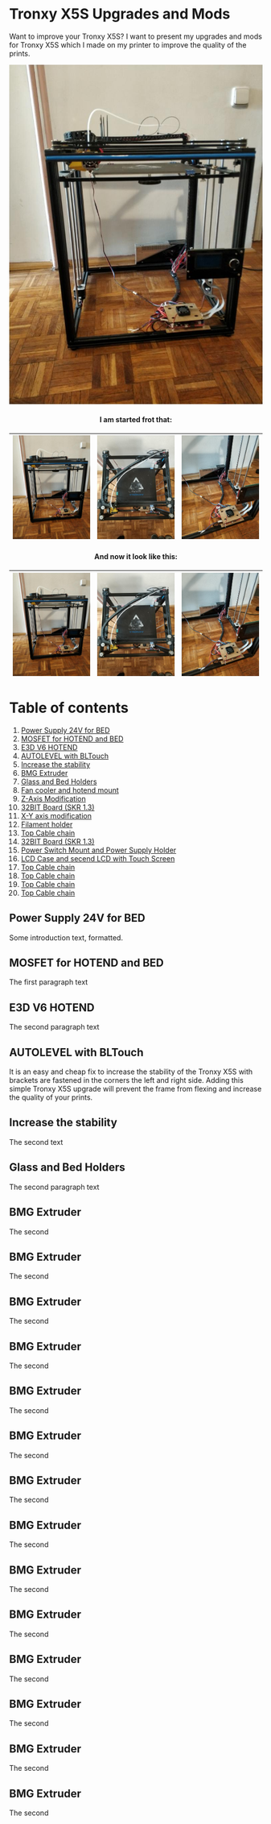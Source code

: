 # Tronxy X5S Upgrades and Mods

Want to improve your Tronxy X5S? I want to present my upgrades and mods for Tronxy X5S which 
I made on my printer to improve the quality of the prints.


<img src="https://github.com/matusiakp/Test/blob/master/Photo/ORIGIN_1.jpg" alt="New"> <br>


#### <p align="center">I am started frot that:</p>
<img src="https://github.com/matusiakp/Test/blob/master/Photo/ORIGIN_1.jpg" width="270" alt="New"> | <img src="https://github.com/matusiakp/Test/blob/master/Photo/ORIGIN_2.jpg" width="270" alt="New"> |<img src="https://github.com/matusiakp/Test/blob/master/Photo/ORIGIN_3.jpg" width="270" alt="New"> 
--- | --- | ---

#### <p align="center">And now it look like this:</p>
<img src="https://github.com/matusiakp/Test/blob/master/Photo/ORIGIN_1.jpg" width="270" alt="New"> | <img src="https://github.com/matusiakp/Test/blob/master/Photo/ORIGIN_2.jpg" width="270" alt="New"> |<img src="https://github.com/matusiakp/Test/blob/master/Photo/ORIGIN_3.jpg" width="270" alt="New"> 
--- | --- | ---

# Table of contents
1. [Power Supply 24V for BED](#head1)
2. [MOSFET for HOTEND and BED](#head2)
3. [E3D V6 HOTEND](#head3)
4. [AUTOLEVEL with BLTouch](#head4)
5. [Increase the stability](#head5)
6. [BMG Extruder](#head6)
7. [Glass and Bed Holders](#head7)
8. [Fan cooler and hotend mount](#head8)
9. [Z-Axis Modification](#head9)
10. [32BIT Board (SKR 1.3)](#head10)
11. [X-Y axis modification](#head11)
12. [Filament holder](#head12)
13. [Top Cable chain](#head13)
14. [32BIT Board (SKR 1.3)](#head14)
15. [Power Switch Mount and Power Supply Holder](#head15)
16. [LCD Case and secend LCD with Touch Screen](#head16)
17. [Top Cable chain](#head17)
18. [Top Cable chain](#head18)
19. [Top Cable chain](#head19)
20. [Top Cable chain](#head20)


## Power Supply 24V for BED <a name="head1"></a>
Some introduction text, formatted.

## MOSFET for HOTEND and BED <a name="head2"></a>
The first paragraph text

## E3D V6 HOTEND <a name="head3"></a>
The second paragraph text <br>



## AUTOLEVEL with BLTouch <a name="head4"></a>
It is an easy and cheap fix to increase the stability of the Tronxy X5S with brackets are fastened in the corners the left and right side. 
Adding this simple Tronxy X5S upgrade will prevent the frame from flexing and increase the quality of your prints.

## Increase the stability <a name="head5"></a>
The second text

## Glass and Bed Holders <a name="head6"></a>
The second paragraph text

## BMG Extruder <a name="head7"></a>
The second 

## BMG Extruder <a name="head8"></a>
The second 

## BMG Extruder <a name="head9"></a>
The second 

## BMG Extruder <a name="head10"></a>
The second 

## BMG Extruder <a name="head11"></a>
The second 


## BMG Extruder <a name="head12"></a>
The second 


## BMG Extruder <a name="head13"></a>
The second 


## BMG Extruder <a name="head14"></a>
The second 


## BMG Extruder <a name="head15"></a>
The second 


## BMG Extruder <a name="head16"></a>
The second 


## BMG Extruder <a name="head17"></a>
The second 


## BMG Extruder <a name="head18"></a>
The second 

## BMG Extruder <a name="head19"></a>
The second 

## BMG Extruder <a name="head20"></a>
The second 

